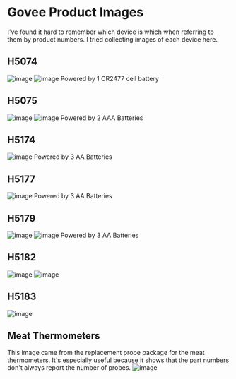# Govee Product Images
I've found it hard to remember which device is which when referring to them by product numbers. I tried collecting images of each device here.

## H5074
![image](h5074-phone.jpg) ![image](h5074.jpg)
Powered by 1 CR2477 cell battery

## H5075
![image](h5075-phone.jpg) ![image](h5075.jpg)
Powered by 2 AAA Batteries

## H5174
![image](h5174-phone.jpg)
Powered by 3 AA Batteries

## H5177
![image](h5177-phone.jpg)
Powered by 3 AA Batteries

## H5179
![image](h5179-phone.jpg) ![image](h5179.jpg)
Powered by 3 AA Batteries

## H5182
![image](h5182-phone.jpg) ![image](h5182.jpg)

## H5183
![image](h5183-phone.jpg)

## Meat Thermometers
This image came from the replacement probe package for the meat thermometers. It's especially useful because it shows that the part numbers don't always report the number of probes.
![image](meatthermometers.jpg) 
